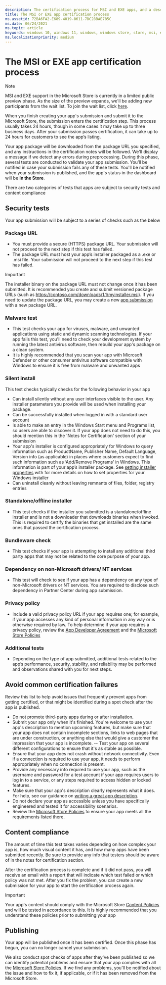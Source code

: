 ```yaml
---
description: The certification process for MSI and EXE apps, and a description of some of the tests that app packages must pass to be distributed on the Microsoft Store
title: The MSI or EXE app certification process
ms.assetid: 72BA6FA2-E689-4019-8611-7DC28BAE785C
ms.date: 06/24/2021
ms.topic: article
keywords: windows 10, windows 11, windows, windows store, store, msi, exe, unpackaged, unpackaged app, desktop app, traditional desktop app, game settings, display mode, system requirements, hardware requirements, minimum hardware, recommended hardware, privacy policy, support contact info, app website, support info
ms.localizationpriority: medium
---
```


# The MSI or EXE app certification process

> [!NOTE]
> MSI and EXE support in the Microsoft Store is currently in a limited public preview phase. As the size of the preview expands, we'll be adding new participants from the wait list. To join the wait list, click [here](https://aka.ms/storepreviewwaitlist).

When you finish creating your app's submission and submit it to the Microsoft Store, the submission enters the certification step. This process usually takes 24 hours, though in some cases it may take up to three business days. After your submission passes certification, it can take up to 24 hours for customers to see the app’s listing.

Your app package will be downloaded from the package URL you specified, and any instructions in the certification notes will be followed. We'll display a message if we detect any errors during preprocessing. During this phase, several tests are conducted to validate your app submission. You’ll be notified in case your submission fails any of these tests.
You'll be notified when your submission is published, and the app's status in the dashboard will be **In the Store**.

There are two categories of tests that apps are subject to security tests and content compliance

## Security tests

Your app submission will be subject to a series of checks such as the below 

### Package URL

- You must provide a secure (HTTPS) package URL. Your submission will not proceed to the next step if this test has failed. 
- The package URL must host your app’s installer packaged as a .exe or .msi file. Your submission will not proceed to the next step if this test has failed.

> [!IMPORTANT]
> The installer binary on the package URL must not change once it has been submitted. It is recommended you create and submit versioned package URLs (such as https://contoso.com/downloads/1.1/myinstaller.msi). If you need to update the package URL, you may create a new [app submission](app-submissions.md) with a new package URL.

### Malware test

- This test checks your app for viruses, malware, and unwanted applications using static and dynamic scanning technologies. If your app fails this test, you'll need to check your development system by running the latest antivirus software, then rebuild your app's package on a clean system. 
- It is highly recommended that you scan your app with Microsoft Defender or other consumer antivirus software compatible with Windows to ensure it is free from  malware and unwanted apps

### Silent install

  This test checks typically checks for the following behavior in your app
- Can install silently without any user interfaces visible to the user. Any installer parameters you provide will be used when installing your package.
- Can be successfully installed when logged in with a standard user account
- Is able to make an entry in the Windows Start menu and Programs list, so users are able to discover it. If your app does not need to do this, you should mention this in the      'Notes for Certification' section of your submission
- Your app's installer is configured appropriately for Windows to query information such as ProductName, Publisher Name, Default Language, Version info (as applicable) in places where customers expect to find such information such as ‘Add/Remove Programs’ in Windows. This information is part of your app’s installer package.  See [setting installer properties](https://docs.microsoft.com/windows/win32/msi/property-reference#product-information-properties) with for more details on how to set properties for your Windows installer
- Can uninstall cleanly without leaving remnants of files, folder, registry entries

### Standalone/offline installer

- This test checks if the installer you submitted is a standalone/offline installer and is not a downloader that downloads binaries when invoked. This is required to certify the binaries that get installed are the same ones that passed the certification process.

### Bundleware check

- This test checks if your app is attempting to install any additional third party apps that may not be related to the core purpose of your app.

### Dependency on non-Microsoft drivers/ NT services

- This test will check to see if your app has a dependency on any type of non-Microsoft drivers or NT services. You are required to disclose such dependency in Partner Center during app submission.

### Privacy policy
- Include a valid privacy policy URL if your app requires one; for example, if your app accesses any kind of personal information in any way or is otherwise required by law. To help determine if your app requires a privacy policy, review the [App Developer Agreement](/legal/windows/agreements/app-developer-agreement) and the [Microsoft Store Policies](/legal/windows/agreements/store-policies#105-personal-information)

### Additional tests

- Depending on the type of app submitted, additional tests related to the app’s performance, security, stability, and reliability may be performed and observations shared with you for next steps.

## Avoid common certification failures

Review this list to help avoid issues that frequently prevent apps from getting certified, or that might be identified during a spot check after the app is published.

- Do not promote third-party apps during or after installation.
- Submit your app only when it's finished. You're welcome to use your app's description to mention upcoming features, but make sure that your app does not contain incomplete sections, links to web pages that are under construction, or anything else that would give a customer the impression that your app is incomplete.
-- Test your app on several different configurations to ensure that it's as stable as possible.
- Ensure that your app does not crash without network connectivity. Even if a connection is required to use your app, it needs to perform appropriately when no connection is present.
- Provide any necessary info required to use your app, such as the username and password for a test account if your app requires users to log in to a service, or any steps required to access hidden or locked features.
- Make sure that your app's description clearly represents what it does. For help, see our guidance on [writing a great app description](../write-a-great-app-description.md).
- Do not declare your app as accessible unless you have specifically engineered and tested it for accessibility scenarios.
- Review the [Microsoft Store Policies](/legal/windows/agreements/store-policies) to ensure your app meets all the requirements listed there.

## Content compliance

The amount of time this test takes varies depending on how complex your app is, how much visual content it has, and how many apps have been submitted recently. Be sure to provide any info that testers should be aware of in the notes for certification section.

After the certification process is complete and if it did not pass, you will receive an email with a report that will indicate which test failed or which policy was not met. After you fix the problem, you can create a new submission for your app to start the certification process again.

>[!IMPORTANT] 
> Your app's content should comply with the Microsoft Store [Content Policies](https://docs.microsoft.com/windows/uwp/publish/store-policies#content-policies) and will be tested in accordance to this. It is highly recommended that you understand these policies prior to submitting your app


## Publishing

Your app will be published once it has been certified. Once this phase has begun, you can no longer cancel your submission.

We also conduct spot checks of apps after they've been published so we can identify potential problems and ensure that your app complies with all the  [Microsoft Store Policies](/legal/windows/agreements/store-policies). If we find any problems, you'll be notified about the issue and how to fix it, if applicable, or if it has been removed from the Microsoft Store.
